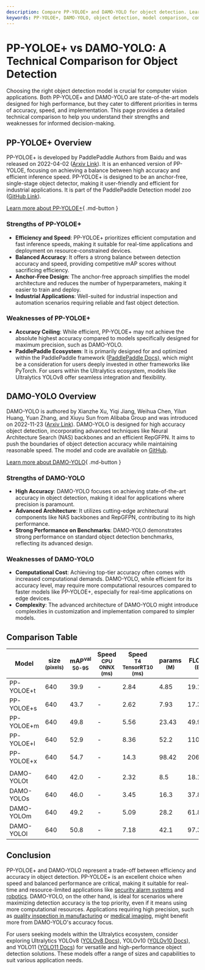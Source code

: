 ```yaml
---
description: Compare PP-YOLOE+ and DAMO-YOLO for object detection. Learn their strengths, weaknesses, and performance metrics to choose the right model.
keywords: PP-YOLOE+, DAMO-YOLO, object detection, model comparison, computer vision, PaddlePaddle, Neural Architecture Search, Ultralytics YOLO, AI performance
---
```


# PP-YOLOE+ vs DAMO-YOLO: A Technical Comparison for Object Detection

Choosing the right object detection model is crucial for computer vision applications. Both PP-YOLOE+ and DAMO-YOLO are state-of-the-art models designed for high performance, but they cater to different priorities in terms of accuracy, speed, and implementation. This page provides a detailed technical comparison to help you understand their strengths and weaknesses for informed decision-making.

<script async src="https://cdn.jsdelivr.net/npm/chart.js"></script>
<script defer src="../../javascript/benchmark.js"></script>

<canvas id="modelComparisonChart" width="1024" height="400" active-models='["PP-YOLOE+", "DAMO-YOLO"]'></canvas>

## PP-YOLOE+ Overview

PP-YOLOE+ is developed by PaddlePaddle Authors from Baidu and was released on 2022-04-02 ([Arxiv Link](https://arxiv.org/abs/2203.16250)). It is an enhanced version of PP-YOLOE, focusing on achieving a balance between high accuracy and efficient inference speed. PP-YOLOE+ is designed to be an anchor-free, single-stage object detector, making it user-friendly and efficient for industrial applications. It is part of the PaddlePaddle Detection model zoo ([GitHub Link](https://github.com/PaddlePaddle/PaddleDetection/)).

[Learn more about PP-YOLOE+](https://github.com/PaddlePaddle/PaddleDetection/blob/release/2.8.1/configs/ppyoloe/README.md){ .md-button }

### Strengths of PP-YOLOE+

- **Efficiency and Speed**: PP-YOLOE+ prioritizes efficient computation and fast inference speeds, making it suitable for real-time applications and deployment on resource-constrained devices.
- **Balanced Accuracy**: It offers a strong balance between detection accuracy and speed, providing competitive mAP scores without sacrificing efficiency.
- **Anchor-Free Design**: The anchor-free approach simplifies the model architecture and reduces the number of hyperparameters, making it easier to train and deploy.
- **Industrial Applications**: Well-suited for industrial inspection and automation scenarios requiring reliable and fast object detection.

### Weaknesses of PP-YOLOE+

- **Accuracy Ceiling**: While efficient, PP-YOLOE+ may not achieve the absolute highest accuracy compared to models specifically designed for maximum precision, such as DAMO-YOLO.
- **PaddlePaddle Ecosystem**: It is primarily designed for and optimized within the PaddlePaddle framework ([PaddlePaddle Docs](https://github.com/PaddlePaddle/PaddleDetection/blob/release/2.8.1/configs/ppyoloe/README.md)), which might be a consideration for users deeply invested in other frameworks like PyTorch. For users within the Ultralytics ecosystem, models like Ultralytics YOLOv8 offer seamless integration and flexibility.

## DAMO-YOLO Overview

DAMO-YOLO is authored by Xianzhe Xu, Yiqi Jiang, Weihua Chen, Yilun Huang, Yuan Zhang, and Xiuyu Sun from Alibaba Group and was introduced on 2022-11-23 ([Arxiv Link](https://arxiv.org/abs/2211.15444v2)). DAMO-YOLO is designed for high accuracy object detection, incorporating advanced techniques like Neural Architecture Search (NAS) backbones and an efficient RepGFPN. It aims to push the boundaries of object detection accuracy while maintaining reasonable speed. The model and code are available on [GitHub](https://github.com/tinyvision/DAMO-YOLO).

[Learn more about DAMO-YOLO](https://github.com/tinyvision/DAMO-YOLO/blob/master/README.md){ .md-button }

### Strengths of DAMO-YOLO

- **High Accuracy**: DAMO-YOLO focuses on achieving state-of-the-art accuracy in object detection, making it ideal for applications where precision is paramount.
- **Advanced Architecture**: It utilizes cutting-edge architectural components like NAS backbones and RepGFPN, contributing to its high performance.
- **Strong Performance on Benchmarks**: DAMO-YOLO demonstrates strong performance on standard object detection benchmarks, reflecting its advanced design.

### Weaknesses of DAMO-YOLO

- **Computational Cost**: Achieving top-tier accuracy often comes with increased computational demands. DAMO-YOLO, while efficient for its accuracy level, may require more computational resources compared to faster models like PP-YOLOE+, especially for real-time applications on edge devices.
- **Complexity**: The advanced architecture of DAMO-YOLO might introduce complexities in customization and implementation compared to simpler models.

## Comparison Table

| Model      | size<br><sup>(pixels) | mAP<sup>val<br>50-95 | Speed<br><sup>CPU ONNX<br>(ms) | Speed<br><sup>T4 TensorRT10<br>(ms) | params<br><sup>(M) | FLOPs<br><sup>(B) |
| ---------- | --------------------- | -------------------- | ------------------------------ | ----------------------------------- | ------------------ | ----------------- |
| PP-YOLOE+t | 640                   | 39.9                 | -                              | 2.84                                | 4.85               | 19.15             |
| PP-YOLOE+s | 640                   | 43.7                 | -                              | 2.62                                | 7.93               | 17.36             |
| PP-YOLOE+m | 640                   | 49.8                 | -                              | 5.56                                | 23.43              | 49.91             |
| PP-YOLOE+l | 640                   | 52.9                 | -                              | 8.36                                | 52.2               | 110.07            |
| PP-YOLOE+x | 640                   | 54.7                 | -                              | 14.3                                | 98.42              | 206.59            |
|            |                       |                      |                                |                                     |                    |                   |
| DAMO-YOLOt | 640                   | 42.0                 | -                              | 2.32                                | 8.5                | 18.1              |
| DAMO-YOLOs | 640                   | 46.0                 | -                              | 3.45                                | 16.3               | 37.8              |
| DAMO-YOLOm | 640                   | 49.2                 | -                              | 5.09                                | 28.2               | 61.8              |
| DAMO-YOLOl | 640                   | 50.8                 | -                              | 7.18                                | 42.1               | 97.3              |

## Conclusion

PP-YOLOE+ and DAMO-YOLO represent a trade-off between efficiency and accuracy in object detection. PP-YOLOE+ is an excellent choice when speed and balanced performance are critical, making it suitable for real-time and resource-limited applications like [security alarm systems](https://www.ultralytics.com/blog/security-alarm-system-projects-with-ultralytics-yolov8) and [robotics](https://www.ultralytics.com/glossary/robotics). DAMO-YOLO, on the other hand, is ideal for scenarios where maximizing detection accuracy is the top priority, even if it means using more computational resources. Applications requiring high precision, such as [quality inspection in manufacturing](https://www.ultralytics.com/blog/quality-inspection-in-manufacturing-traditional-vs-deep-learning-methods) or [medical imaging](https://www.ultralytics.com/blog/using-yolo11-for-tumor-detection-in-medical-imaging), might benefit more from DAMO-YOLO's accuracy focus.

For users seeking models within the Ultralytics ecosystem, consider exploring Ultralytics YOLOv8 ([YOLOv8 Docs](https://docs.ultralytics.com/models/yolov8/)), YOLOv10 ([YOLOv10 Docs](https://docs.ultralytics.com/models/yolov10/)), and YOLO11 ([YOLO11 Docs](https://docs.ultralytics.com/models/yolo11/)) for versatile and high-performance object detection solutions. These models offer a range of sizes and capabilities to suit various application needs.
